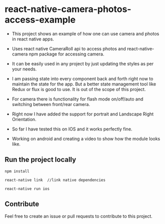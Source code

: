 # react-native-camera-photos-access-example

- This project shows an example of how one can use camera and photos in react native apps.

- Uses react native CameraRoll api to access photos and react-native-camera npm package for accessing camera.

- It can be easily used in any project by just updating the styles as per your needs.

- I am passing state into every component back and forth right now to maintain the state for the app. But a better state management tool like Redux or flux is good to use. It is out of the scope of this project.

- For camera there is functionality for flash mode on/off/auto and switching between front/rear camera.

- Right now I have added the support for portrait and Landscape Right Orientation.

- So far I have tested this on IOS and it works perfectly fine.

- Working on android and creating a video to show how the module looks like.

## Run the project locally

```
npm install

react-native link  //link native dependencies

react-native run ios
```

## Contribute

Feel free to create an issue or pull requests to contribute to this project.
